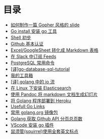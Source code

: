 # 目录

- [如何制作一篇 Gopher 风格的 slide](https://simpleowen.github.io/post/gopher_slide/)
- [Go install 安装 go 工具](https://simpleowen.github.io/post/go_install/)
- [Shell 初步](https://simpleowen.github.io/post/shell_intro/)
- [Github 基本认证](https://simpleowen.github.io/post/basic_authorization_github/)
- [Excel/GoogleSheet 转化成 Markdown 表格](https://simpleowen.github.io/post/excel2markdowntable/)
- [在 Slack 中订阅 Feeds](https://simpleowen.github.io/post/rss_in_slack/)
- [PostgreSQL 常用命令](https://simpleowen.github.io/post/postgresql_ops/)
- [[译]go-database-sql-tutorial](https://github.com/simpleowen/go-database-sql-tutorial-cn)
- [我的工具箱](https://simpleowen.github.io/post/toolbox/)
- [[译] golang 中的 io 流](https://simpleowen.github.io/post/golang_io/)
- [在 Linux 下安装 Elasticsearch](https://simpleowen.github.io/post/es_installation_on_linux/)
- [使用 Pandoc 将 markdown 文档生成幻灯片](https://simpleowen.github.io/post/pandoc2slides/)
- [将 Golang 程序部署到 Heroku](https://simpleowen.github.io/post/heroku_golang_deploy/)
- [Usefull Go Links](https://simpleowen.github.io/post/golang_usefull_links/)
- [常用 golang.org 镜像包](https://simpleowen.github.io/post/go_mod/)
- [Golang 获取 Github API 分页总页数](https://simpleowen.github.io/post/github_api_pagination/)
- [VScode 安装 go 插件](https://simpleowen.github.io/post/vscode_go_extensions/)
- [鼠须管(squirrel)使用全套英文标点](https://simpleowen.github.io/post/squirrel_punctuator/)
